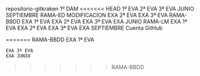 repositorio-gitkraken
1º DAM
<<<<<<< HEAD
1ª EVA
2ª EVA
3ª EVA
JUNIO
SEPTIEMBRE
    RAMA-ED
       MODIFICACION
        EXA 2ª EVA
        EXA 3ª EVA
    RAMA-BBDD
        EXA 1ª EVA
        EXA 2ª EVA
        EXA 3ª EVA
        EXA JUNIO
    RAMA-LM
        EXA 1ª EVA
        EXA 2ª EVA
        EXA 3ª EVA
        EXA SEPTIEMBRE
Cuenta GitHub

=======
RAMA-BBDD
    EXA 1ª EVA
   
    EXA 3ª EVA
    EXA JUNIO
>>>>>>> RAMA-BBDD
